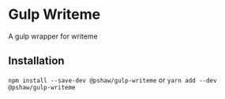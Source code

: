 # Gulp Writeme

A gulp wrapper for writeme

## Installation

`npm install --save-dev @pshaw/gulp-writeme`
or
`yarn add --dev @pshaw/gulp-writeme`

